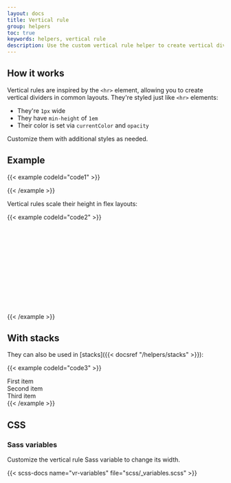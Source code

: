 ```yaml
---
layout: docs
title: Vertical rule
group: helpers
toc: true
keywords: helpers, vertical rule
description: Use the custom vertical rule helper to create vertical dividers like the <code>&lt;hr&gt;</code> element.
---
```


## How it works

Vertical rules are inspired by the `<hr>` element, allowing you to create vertical dividers in common layouts. 
They're styled just like `<hr>` elements:

- They're `1px` wide
- They have `min-height` of `1em`
- Their color is set via `currentColor` and `opacity`

Customize them with additional styles as needed.

## Example

{{< example codeId="code1" >}}
<div class="vr"></div>
{{< /example >}}

Vertical rules scale their height in flex layouts:

{{< example codeId="code2" >}}
<div class="d-flex" style="height: 200px;">
  <div class="vr"></div>
</div>
{{< /example >}}

## With stacks

They can also be used in [stacks]({{< docsref "/helpers/stacks" >}}):

{{< example codeId="code3" >}}
<div class="hstack gap-3">
  <div class="p-2 text-bg-tertiary">First item</div>
  <div class="p-2 ms-auto text-bg-tertiary">Second item</div>
  <div class="vr"></div>
  <div class="p-2 text-bg-tertiary">Third item</div>
</div>
{{< /example >}}

## CSS

### Sass variables

Customize the vertical rule Sass variable to change its width.

{{< scss-docs name="vr-variables" file="scss/_variables.scss" >}}